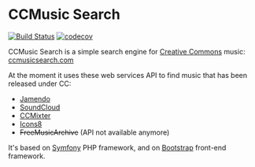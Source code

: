 # CCMusic Search

[![Build Status](https://travis-ci.org/antodippo/ccmusicsearch.svg?branch=master)](https://travis-ci.org/antodippo/ccmusicsearch)
[![codecov](https://codecov.io/gh/antodippo/ccmusicsearch/branch/master/graph/badge.svg)](https://codecov.io/gh/antodippo/ccmusicsearch)

CCMusic Search is a simple search engine for [Creative Commons](http://creativecommons.org/about) music: 
[ccmusicsearch.com](http://ccmusicsearch.com/)
 
At the moment it uses these web services API to find music that has been released under CC:

- [Jamendo](https://www.jamendo.com/)
- [SoundCloud](https://soundcloud.com/)
- [CCMixter](http://ccmixter.org/)
- [Icons8](https://icons8.com/music)
- ~~FreeMusicArchive~~ (API not available anymore)
 
It's based on [Symfony](https://symfony.com/) PHP framework, and on [Bootstrap](http://getbootstrap.com/) front-end framework.